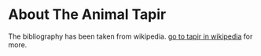 # About The Animal Tapir
The bibliography has been taken from wikipedia. [go to tapir in wikipedia](https://en.wikipedia.org/wiki/Tapir) for more. 
